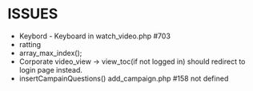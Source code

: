 # ISSUES

* Keybord - Keyboard in watch_video.php #703
* ratting
* array_max_index();
* Corporate video_view -> view_toc(if not logged in) should redirect to login page instead.
* insertCampainQuestions() add_campaign.php #158 not defined